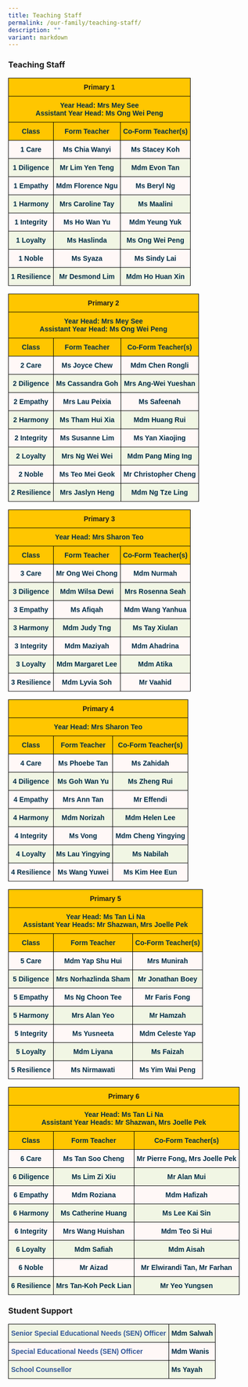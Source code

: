 ```yaml
---
title: Teaching Staff
permalink: /our-family/teaching-staff/
description: ""
variant: markdown
---
```

### Teaching Staff

<style type="text/css">
.tg  {border-collapse:collapse;border-spacing:0;}
.tg td{border-color:black;border-style:solid;border-width:1px;font-family:Arial, sans-serif;font-size:14px;
  overflow:hidden;padding:10px 5px;word-break:normal;}
.tg th{border-color:black;border-style:solid;border-width:1px;font-family:Arial, sans-serif;font-size:14px;
  font-weight:normal;overflow:hidden;padding:10px 5px;word-break:normal;}
.tg .tg-0jnx{background-color:#ffc600;text-align:center;vertical-align:top}
.tg .tg-3uba{background-color:#FFC600;color:#002D46;font-weight:bold;text-align:center;vertical-align:top}
.tg .tg-7vye{background-color:#FFF8F7;color:#002D46;font-weight:bold;text-align:center;vertical-align:top}
.tg .tg-0ynh{background-color:#F1F6E4;color:#002D46;font-weight:bold;text-align:center;vertical-align:top}
</style>
<table class="tg">
<thead>
  <tr>
    <th class="tg-0jnx" colspan="3"><span style="font-weight:bold">Primary 1</span></th>
  </tr>
</thead>
<tbody>
  <tr>
    <td class="tg-3uba" colspan="3"><span style="font-weight:bold;color:#002D46;background-color:#FFC600">Year Head: Mrs Mey See</span><br><span style="font-weight:bold;color:#002D46;background-color:#FFC600">Assistant Year Head: Ms Ong Wei Peng</span><br></td>
  </tr>
  <tr>
    <td class="tg-3uba"><span style="font-weight:bold;color:#002D46;background-color:#FFC600">Class</span></td>
    <td class="tg-3uba"><span style="font-weight:bold;color:#002D46;background-color:#FFC600">Form Teacher</span></td>
    <td class="tg-3uba"><span style="font-weight:bold;color:#002D46;background-color:#FFC600">Co-Form Teacher(s)</span></td>
  </tr>
  <tr>
    <td class="tg-7vye">1 Care<br></td>
    <td class="tg-7vye">Ms Chia Wanyi</td>
    <td class="tg-7vye">Ms Stacey Koh</td>
  </tr>
  <tr>
    <td class="tg-0ynh">1 Diligence<br></td>
    <td class="tg-0ynh">Mr Lim Yen Teng</td>
    <td class="tg-0ynh">Mdm Evon Tan</td>
  </tr>
  <tr>
    <td class="tg-7vye">1 Empathy<br></td>
    <td class="tg-7vye">Mdm Florence Ngu</td>
    <td class="tg-7vye">Ms Beryl Ng</td>
  </tr>
  <tr>
    <td class="tg-0ynh">1 Harmony<br></td>
    <td class="tg-0ynh">Mrs Caroline Tay</td>
    <td class="tg-0ynh">Ms Maalini</td>
  </tr>
  <tr>
    <td class="tg-7vye">1 Integrity<br></td>
    <td class="tg-7vye">Ms Ho Wan Yu</td>
    <td class="tg-7vye">Mdm Yeung Yuk</td>
  </tr>
  <tr>
    <td class="tg-0ynh">1 Loyalty<br></td>
    <td class="tg-0ynh">Ms Haslinda</td>
    <td class="tg-0ynh">Ms Ong Wei Peng</td>
  </tr>
  <tr>
    <td class="tg-7vye">1 Noble<br></td>
    <td class="tg-7vye">Ms Syaza</td>
    <td class="tg-7vye">Ms Sindy Lai</td>
  </tr>
  <tr>
    <td class="tg-0ynh">1 Resilience</td>
    <td class="tg-0ynh">Mr Desmond Lim</td>
    <td class="tg-0ynh">Mdm Ho Huan Xin</td>
	</tr>
	<tr>
  </tr></tbody>
</table>

<style type="text/css">
.tg  {border-collapse:collapse;border-spacing:0;}
.tg td{border-color:black;border-style:solid;border-width:1px;font-family:Arial, sans-serif;font-size:14px;
  overflow:hidden;padding:10px 5px;word-break:normal;}
.tg th{border-color:black;border-style:solid;border-width:1px;font-family:Arial, sans-serif;font-size:14px;
  font-weight:normal;overflow:hidden;padding:10px 5px;word-break:normal;}
.tg .tg-0jnx{background-color:#ffc600;text-align:center;vertical-align:top}
.tg .tg-3uba{background-color:#FFC600;color:#002D46;font-weight:bold;text-align:center;vertical-align:top}
.tg .tg-7vye{background-color:#FFF8F7;color:#002D46;font-weight:bold;text-align:center;vertical-align:top}
.tg .tg-0ynh{background-color:#F1F6E4;color:#002D46;font-weight:bold;text-align:center;vertical-align:top}
</style>
<table class="tg">
<thead>
  <tr>
    <th class="tg-0jnx" colspan="3"><span style="font-weight:bold">Primary 2</span></th>
  </tr>
</thead>
<tbody>
  <tr>
    <td class="tg-3uba" colspan="3"><span style="font-weight:bold;color:#002D46;background-color:#FFC600">Year Head: Mrs Mey See</span><br><span style="font-weight:bold;color:#002D46;background-color:#FFC600">Assistant Year Head: Ms Ong Wei Peng</span><br></td>
  </tr>
  <tr>
    <td class="tg-3uba"><span style="font-weight:bold;color:#002D46;background-color:#FFC600">Class</span></td>
    <td class="tg-3uba"><span style="font-weight:bold;color:#002D46;background-color:#FFC600">Form Teacher</span></td>
    <td class="tg-3uba"><span style="font-weight:bold;color:#002D46;background-color:#FFC600">Co-Form Teacher(s)</span></td>
  </tr>
  <tr>
    <td class="tg-7vye">2 Care<br></td>
    <td class="tg-7vye">Ms Joyce Chew</td>
    <td class="tg-7vye">Mdm Chen Rongli</td>
  </tr>
  <tr>
    <td class="tg-0ynh">2 Diligence<br></td>
    <td class="tg-0ynh">Ms Cassandra Goh</td>
    <td class="tg-0ynh">Mrs Ang-Wei Yueshan</td>
  </tr>
  <tr>
    <td class="tg-7vye">2 Empathy<br></td>
    <td class="tg-7vye">Mrs Lau Peixia</td>
    <td class="tg-7vye">Ms Safeenah</td>
  </tr>
  <tr>
    <td class="tg-0ynh">2 Harmony<br></td>
    <td class="tg-0ynh">Ms Tham Hui Xia</td>
    <td class="tg-0ynh">Mdm Huang Rui</td>
  </tr>
  <tr>
    <td class="tg-7vye">2 Integrity<br></td>
    <td class="tg-7vye">Ms Susanne Lim</td>
    <td class="tg-7vye">Ms Yan Xiaojing</td>
  </tr>
  <tr>
    <td class="tg-0ynh">2 Loyalty<br></td>
    <td class="tg-0ynh">Mrs Ng Wei Wei</td>
    <td class="tg-0ynh">Mdm Pang Ming Ing</td>
  </tr>
  <tr>
    <td class="tg-7vye">2 Noble<br></td>
    <td class="tg-7vye">Ms Teo Mei Geok</td>
    <td class="tg-7vye">Mr Christopher Cheng</td>
  </tr>
  <tr>
    <td class="tg-0ynh">2 Resilience</td>
    <td class="tg-0ynh">Mrs Jaslyn Heng</td>
    <td class="tg-0ynh">Mdm Ng Tze Ling</td>
	</tr>
	<tr>
</tr></tbody>
</table>

<style type="text/css">
.tg  {border-collapse:collapse;border-spacing:0;}
.tg td{border-color:black;border-style:solid;border-width:1px;font-family:Arial, sans-serif;font-size:14px;
  overflow:hidden;padding:10px 5px;word-break:normal;}
.tg th{border-color:black;border-style:solid;border-width:1px;font-family:Arial, sans-serif;font-size:14px;
  font-weight:normal;overflow:hidden;padding:10px 5px;word-break:normal;}
.tg .tg-0jnx{background-color:#ffc600;text-align:center;vertical-align:top}
.tg .tg-3uba{background-color:#FFC600;color:#002D46;font-weight:bold;text-align:center;vertical-align:top}
.tg .tg-7vye{background-color:#FFF8F7;color:#002D46;font-weight:bold;text-align:center;vertical-align:top}
.tg .tg-0ynh{background-color:#F1F6E4;color:#002D46;font-weight:bold;text-align:center;vertical-align:top}
</style>
<table class="tg">
<thead>
  <tr>
    <th class="tg-0jnx" colspan="3"><span style="font-weight:bold">Primary 3</span></th>
  </tr>
</thead>
<tbody>
  <tr>
    <td class="tg-3uba" colspan="3"><span style="font-weight:bold;color:#002D46;background-color:#FFC600">Year Head: Mrs Sharon Teo</span><span style="font-weight:bold;color:#002D46;background-color:#FFC600"></span><br></td>
  </tr>
  <tr>
    <td class="tg-3uba"><span style="font-weight:bold;color:#002D46;background-color:#FFC600">Class</span></td>
    <td class="tg-3uba"><span style="font-weight:bold;color:#002D46;background-color:#FFC600">Form Teacher</span></td>
    <td class="tg-3uba"><span style="font-weight:bold;color:#002D46;background-color:#FFC600">Co-Form Teacher(s)</span></td>
  </tr>
  <tr>
    <td class="tg-7vye">3 Care<br></td>
    <td class="tg-7vye">Mr Ong Wei Chong</td>
    <td class="tg-7vye">Mdm Nurmah</td>
  </tr>
  <tr>
    <td class="tg-0ynh">3 Diligence<br></td>
    <td class="tg-0ynh">Mdm Wilsa Dewi</td>
    <td class="tg-0ynh">Mrs Rosenna Seah</td>
  </tr>
  <tr>
    <td class="tg-7vye">3 Empathy<br></td>
    <td class="tg-7vye">Ms Afiqah</td>
    <td class="tg-7vye">Mdm Wang Yanhua</td>
  </tr>
  <tr>
    <td class="tg-0ynh">3 Harmony<br></td>
    <td class="tg-0ynh">Mdm Judy Tng</td>
    <td class="tg-0ynh">Ms Tay Xiulan</td>
  </tr>
  <tr>
    <td class="tg-7vye">3 Integrity<br></td>
    <td class="tg-7vye">Mdm Maziyah</td>
    <td class="tg-7vye">Mdm Ahadrina</td>
  </tr>
  <tr>
    <td class="tg-0ynh">3 Loyalty<br></td>
    <td class="tg-0ynh">Mdm Margaret Lee</td>
    <td class="tg-0ynh">Mdm Atika</td>
  </tr>
  <tr>
    <td class="tg-7vye">3 Resilience<br></td>
    <td class="tg-7vye">Mdm Lyvia Soh</td>
    <td class="tg-7vye">Mr Vaahid</td>
  </tr>
	<tr>
</tr></tbody>
</table>

<style type="text/css">
.tg  {border-collapse:collapse;border-spacing:0;}
.tg td{border-color:black;border-style:solid;border-width:1px;font-family:Arial, sans-serif;font-size:14px;
  overflow:hidden;padding:10px 5px;word-break:normal;}
.tg th{border-color:black;border-style:solid;border-width:1px;font-family:Arial, sans-serif;font-size:14px;
  font-weight:normal;overflow:hidden;padding:10px 5px;word-break:normal;}
.tg .tg-0jnx{background-color:#ffc600;text-align:center;vertical-align:top}
.tg .tg-3uba{background-color:#FFC600;color:#002D46;font-weight:bold;text-align:center;vertical-align:top}
.tg .tg-7vye{background-color:#FFF8F7;color:#002D46;font-weight:bold;text-align:center;vertical-align:top}
.tg .tg-0ynh{background-color:#F1F6E4;color:#002D46;font-weight:bold;text-align:center;vertical-align:top}
</style>
<table class="tg">
<thead>
  <tr>
    <th class="tg-0jnx" colspan="3"><span style="font-weight:bold">Primary 4</span></th>
  </tr>
</thead>
<tbody>
  <tr>
    <td class="tg-3uba" colspan="3"><span style="font-weight:bold;color:#002D46;background-color:#FFC600">Year Head: Mrs Sharon Teo</span><span style="font-weight:bold;color:#002D46;background-color:#FFC600"></span><br></td>
  </tr>
  <tr>
    <td class="tg-3uba"><span style="font-weight:bold;color:#002D46;background-color:#FFC600">Class</span></td>
    <td class="tg-3uba"><span style="font-weight:bold;color:#002D46;background-color:#FFC600">Form Teacher</span></td>
    <td class="tg-3uba"><span style="font-weight:bold;color:#002D46;background-color:#FFC600">Co-Form Teacher(s)</span></td>
  </tr>
  <tr>
    <td class="tg-7vye">4 Care<br></td>
    <td class="tg-7vye">Ms Phoebe Tan</td>
    <td class="tg-7vye">Ms Zahidah</td>
  </tr>
  <tr>
    <td class="tg-0ynh">4 Diligence<br></td>
    <td class="tg-0ynh">Ms Goh Wan Yu</td>
    <td class="tg-0ynh">Ms Zheng Rui</td>
  </tr>
  <tr>
    <td class="tg-7vye">4 Empathy<br></td>
    <td class="tg-7vye">Mrs Ann Tan</td>
    <td class="tg-7vye">Mr Effendi</td>
  </tr>
  <tr>
    <td class="tg-0ynh">4 Harmony<br></td>
    <td class="tg-0ynh">Mdm Norizah</td>
    <td class="tg-0ynh">Mdm Helen Lee</td>
  </tr>
  <tr>
    <td class="tg-7vye">4 Integrity<br></td>
    <td class="tg-7vye">Ms Vong</td>
    <td class="tg-7vye">Mdm Cheng Yingying</td>
  </tr>
  <tr>
    <td class="tg-0ynh">4 Loyalty<br></td>
    <td class="tg-0ynh">Ms Lau Yingying</td>
    <td class="tg-0ynh">Ms Nabilah</td>
  </tr>
  <tr>
    <td class="tg-7vye">4 Resilience<br></td>
    <td class="tg-7vye">Ms Wang Yuwei</td>
    <td class="tg-7vye">Ms Kim Hee Eun</td>
  </tr>
	<tr>
</tr></tbody>
</table>

<style type="text/css">
.tg  {border-collapse:collapse;border-spacing:0;}
.tg td{border-color:black;border-style:solid;border-width:1px;font-family:Arial, sans-serif;font-size:14px;
  overflow:hidden;padding:10px 5px;word-break:normal;}
.tg th{border-color:black;border-style:solid;border-width:1px;font-family:Arial, sans-serif;font-size:14px;
  font-weight:normal;overflow:hidden;padding:10px 5px;word-break:normal;}
.tg .tg-0jnx{background-color:#ffc600;text-align:center;vertical-align:top}
.tg .tg-3uba{background-color:#FFC600;color:#002D46;font-weight:bold;text-align:center;vertical-align:top}
.tg .tg-7vye{background-color:#FFF8F7;color:#002D46;font-weight:bold;text-align:center;vertical-align:top}
.tg .tg-0ynh{background-color:#F1F6E4;color:#002D46;font-weight:bold;text-align:center;vertical-align:top}
</style>
<table class="tg">
<thead>
  <tr>
    <th class="tg-0jnx" colspan="3"><span style="font-weight:bold">Primary 5</span></th>
  </tr>
</thead>
<tbody>
  <tr>
    <td class="tg-3uba" colspan="3"><span style="font-weight:bold;color:#002D46;background-color:#FFC600">Year Head: Ms Tan Li Na</span><br><span style="font-weight:bold;color:#002D46;background-color:#FFC600">Assistant Year Heads: Mr Shazwan, Mrs Joelle Pek</span><br></td>
  </tr>
  <tr>
    <td class="tg-3uba"><span style="font-weight:bold;color:#002D46;background-color:#FFC600">Class</span></td>
    <td class="tg-3uba"><span style="font-weight:bold;color:#002D46;background-color:#FFC600">Form Teacher</span></td>
    <td class="tg-3uba"><span style="font-weight:bold;color:#002D46;background-color:#FFC600">Co-Form Teacher(s)</span></td>
  </tr>
  <tr>
    <td class="tg-7vye">5 Care<br></td>
    <td class="tg-7vye">Mdm Yap Shu Hui</td>
    <td class="tg-7vye">Mrs Munirah</td>
  </tr>
  <tr>
    <td class="tg-0ynh">5 Diligence<br></td>
    <td class="tg-0ynh">Mrs Norhazlinda Sham</td>
    <td class="tg-0ynh">Mr Jonathan Boey</td>
  </tr>
  <tr>
    <td class="tg-7vye">5 Empathy<br></td>
    <td class="tg-7vye">Ms Ng Choon Tee</td>
    <td class="tg-7vye">Mr Faris Fong</td>
  </tr>
  <tr>
    <td class="tg-0ynh">5 Harmony<br></td>
    <td class="tg-0ynh">Mrs Alan Yeo</td>
    <td class="tg-0ynh">Mr Hamzah</td>
  </tr>
  <tr>
    <td class="tg-7vye">5 Integrity<br></td>
    <td class="tg-7vye">Ms Yusneeta</td>
    <td class="tg-7vye">Mdm Celeste Yap</td>
  </tr>
  <tr>
    <td class="tg-0ynh">5 Loyalty<br></td>
    <td class="tg-0ynh">Mdm Liyana</td>
    <td class="tg-0ynh">Ms Faizah</td>
  </tr>
  <tr>
    <td class="tg-7vye">5 Resilience<br></td>
    <td class="tg-7vye">Ms Nirmawati</td>
    <td class="tg-7vye">Ms Yim Wai Peng</td>
  </tr>
	<tr>
</tr></tbody>
</table>

<style type="text/css">
.tg  {border-collapse:collapse;border-spacing:0;}
.tg td{border-color:black;border-style:solid;border-width:1px;font-family:Arial, sans-serif;font-size:14px;
  overflow:hidden;padding:10px 5px;word-break:normal;}
.tg th{border-color:black;border-style:solid;border-width:1px;font-family:Arial, sans-serif;font-size:14px;
  font-weight:normal;overflow:hidden;padding:10px 5px;word-break:normal;}
.tg .tg-0jnx{background-color:#ffc600;text-align:center;vertical-align:top}
.tg .tg-3uba{background-color:#FFC600;color:#002D46;font-weight:bold;text-align:center;vertical-align:top}
.tg .tg-7vye{background-color:#FFF8F7;color:#002D46;font-weight:bold;text-align:center;vertical-align:top}
.tg .tg-0ynh{background-color:#F1F6E4;color:#002D46;font-weight:bold;text-align:center;vertical-align:top}
</style>
<table class="tg">
<thead>
  <tr>
    <th class="tg-0jnx" colspan="3"><span style="font-weight:bold">Primary 6</span></th>
  </tr>
</thead>
<tbody>
  <tr>
    <td class="tg-3uba" colspan="3"><span style="font-weight:bold;color:#002D46;background-color:#FFC600">Year Head: Ms Tan Li Na</span><br><span style="font-weight:bold;color:#002D46;background-color:#FFC600">Assistant Year Heads: Mr Shazwan, Mrs Joelle Pek</span><br></td>
  </tr>
  <tr>
    <td class="tg-3uba"><span style="font-weight:bold;color:#002D46;background-color:#FFC600">Class</span></td>
    <td class="tg-3uba"><span style="font-weight:bold;color:#002D46;background-color:#FFC600">Form Teacher</span></td>
    <td class="tg-3uba"><span style="font-weight:bold;color:#002D46;background-color:#FFC600">Co-Form Teacher(s)</span></td>
  </tr>
  <tr>
    <td class="tg-7vye">6 Care<br></td>
    <td class="tg-7vye">Ms Tan Soo Cheng</td>
    <td class="tg-7vye">Mr Pierre Fong, Mrs Joelle Pek</td>
  </tr>
  <tr>
    <td class="tg-0ynh">6 Diligence<br></td>
    <td class="tg-0ynh">Ms Lim Zi Xiu</td>
    <td class="tg-0ynh">Mr Alan Mui</td>
  </tr>
  <tr>
    <td class="tg-7vye">6 Empathy<br></td>
    <td class="tg-7vye">Mdm Roziana</td>
    <td class="tg-7vye">Mdm Hafizah</td>
  </tr>
  <tr>
    <td class="tg-0ynh">6 Harmony<br></td>
    <td class="tg-0ynh">Ms Catherine Huang</td>
    <td class="tg-0ynh">Ms Lee Kai Sin</td>
  </tr>
  <tr>
    <td class="tg-7vye">6 Integrity<br></td>
    <td class="tg-7vye">Mrs Wang Huishan</td>
    <td class="tg-7vye">Mdm Teo Si Hui</td>
  </tr>
  <tr>
    <td class="tg-0ynh">6 Loyalty<br></td>
    <td class="tg-0ynh">Mdm Safiah</td>
    <td class="tg-0ynh">Mdm Aisah</td>
  </tr>
  <tr>
    <td class="tg-7vye">6 Noble<br></td>
    <td class="tg-7vye">Mr Aizad</td>
    <td class="tg-7vye">Mr Elwirandi Tan, Mr Farhan</td>
	</tr>
  <tr>
    <td class="tg-0ynh">6 Resilience<br></td>
    <td class="tg-0ynh">Mrs Tan-Koh Peck Lian</td>
    <td class="tg-0ynh">Mr Yeo Yungsen</td>
  </tr>
	<tr>
</tr></tbody>
</table>

### Student Support

<style type="text/css">
.tg  {border-collapse:collapse;border-spacing:0;}
.tg td{border-color:black;border-style:solid;border-width:1px;font-family:Arial, sans-serif;font-size:14px;
  overflow:hidden;padding:10px 5px;word-break:normal;}
.tg th{border-color:black;border-style:solid;border-width:1px;font-family:Arial, sans-serif;font-size:14px;
  font-weight:normal;overflow:hidden;padding:10px 5px;word-break:normal;}
.tg .tg-dv6r{background-color:#F1F6E4;color:#2F5597;font-weight:bold;text-align:left;vertical-align:top}
.tg .tg-j74v{background-color:#F1F6E4;color:#002D46;font-weight:bold;text-align:left;vertical-align:top}
.tg .tg-8com{background-color:#FFF8F7;color:#2F5597;font-weight:bold;text-align:left;vertical-align:top}
.tg .tg-1d14{background-color:#FFF8F7;color:#002D46;font-weight:bold;text-align:left;vertical-align:top}
</style>
<table class="tg">
<thead>
  <tr>
    <th class="tg-dv6r">Senior Special Educational Needs (SEN) Officer</th>
    <th class="tg-j74v">Mdm Salwah<br></th>
  </tr>
</thead>
<tbody>
  <tr>
    <td class="tg-8com">Special Educational Needs (SEN) Officer<br></td>
    <td class="tg-1d14">Mdm Wanis<br></td>
  </tr>
  <tr>
    <td class="tg-dv6r">School Counsellor<br></td>
    <td class="tg-j74v">Ms Yayah<br></td>
  </tr>
  <tr>
  </tr>
</tbody>
</table>